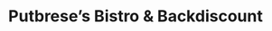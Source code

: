 ---
title: "Putbrese’s Bistro & Backdiscount"
url: /ahrensfelde/putbreses-bistro-und-backdiscount/
shop: Bäckerei
---